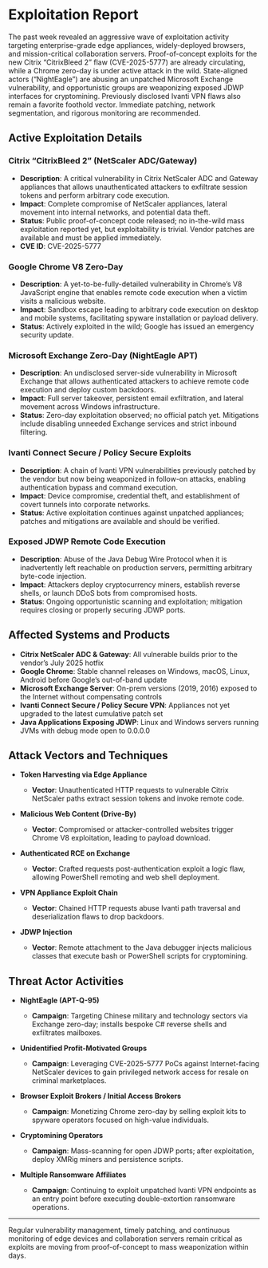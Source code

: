 # Exploitation Report

The past week revealed an aggressive wave of exploitation activity targeting enterprise-grade edge appliances, widely-deployed browsers, and mission-critical collaboration servers. Proof-of-concept exploits for the new Citrix “CitrixBleed 2” flaw (CVE-2025-5777) are already circulating, while a Chrome zero-day is under active attack in the wild. State-aligned actors (“NightEagle”) are abusing an unpatched Microsoft Exchange vulnerability, and opportunistic groups are weaponizing exposed JDWP interfaces for cryptomining. Previously disclosed Ivanti VPN flaws also remain a favorite foothold vector. Immediate patching, network segmentation, and rigorous monitoring are recommended.

## Active Exploitation Details

### Citrix “CitrixBleed 2” (NetScaler ADC/Gateway)
- **Description**: A critical vulnerability in Citrix NetScaler ADC and Gateway appliances that allows unauthenticated attackers to exfiltrate session tokens and perform arbitrary code execution.  
- **Impact**: Complete compromise of NetScaler appliances, lateral movement into internal networks, and potential data theft.  
- **Status**: Public proof-of-concept code released; no in-the-wild mass exploitation reported yet, but exploitability is trivial. Vendor patches are available and must be applied immediately.  
- **CVE ID**: CVE-2025-5777  

### Google Chrome V8 Zero-Day
- **Description**: A yet-to-be-fully-detailed vulnerability in Chrome’s V8 JavaScript engine that enables remote code execution when a victim visits a malicious website.  
- **Impact**: Sandbox escape leading to arbitrary code execution on desktop and mobile systems, facilitating spyware installation or payload delivery.  
- **Status**: Actively exploited in the wild; Google has issued an emergency security update.  

### Microsoft Exchange Zero-Day (NightEagle APT)
- **Description**: An undisclosed server-side vulnerability in Microsoft Exchange that allows authenticated attackers to achieve remote code execution and deploy custom backdoors.  
- **Impact**: Full server takeover, persistent email exfiltration, and lateral movement across Windows infrastructure.  
- **Status**: Zero-day exploitation observed; no official patch yet. Mitigations include disabling unneeded Exchange services and strict inbound filtering.  

### Ivanti Connect Secure / Policy Secure Exploits
- **Description**: A chain of Ivanti VPN vulnerabilities previously patched by the vendor but now being weaponized in follow-on attacks, enabling authentication bypass and command execution.  
- **Impact**: Device compromise, credential theft, and establishment of covert tunnels into corporate networks.  
- **Status**: Active exploitation continues against unpatched appliances; patches and mitigations are available and should be verified.  

### Exposed JDWP Remote Code Execution
- **Description**: Abuse of the Java Debug Wire Protocol when it is inadvertently left reachable on production servers, permitting arbitrary byte-code injection.  
- **Impact**: Attackers deploy cryptocurrency miners, establish reverse shells, or launch DDoS bots from compromised hosts.  
- **Status**: Ongoing opportunistic scanning and exploitation; mitigation requires closing or properly securing JDWP ports.  

## Affected Systems and Products

- **Citrix NetScaler ADC & Gateway**: All vulnerable builds prior to the vendor’s July 2025 hotfix  
- **Google Chrome**: Stable channel releases on Windows, macOS, Linux, Android before Google’s out-of-band update  
- **Microsoft Exchange Server**: On-prem versions (2019, 2016) exposed to the Internet without compensating controls  
- **Ivanti Connect Secure / Policy Secure VPN**: Appliances not yet upgraded to the latest cumulative patch set  
- **Java Applications Exposing JDWP**: Linux and Windows servers running JVMs with debug mode open to 0.0.0.0  

## Attack Vectors and Techniques

- **Token Harvesting via Edge Appliance**  
  - **Vector**: Unauthenticated HTTP requests to vulnerable Citrix NetScaler paths extract session tokens and invoke remote code.  

- **Malicious Web Content (Drive-By)**  
  - **Vector**: Compromised or attacker-controlled websites trigger Chrome V8 exploitation, leading to payload download.  

- **Authenticated RCE on Exchange**  
  - **Vector**: Crafted requests post-authentication exploit a logic flaw, allowing PowerShell remoting and web shell deployment.  

- **VPN Appliance Exploit Chain**  
  - **Vector**: Chained HTTP requests abuse Ivanti path traversal and deserialization flaws to drop backdoors.  

- **JDWP Injection**  
  - **Vector**: Remote attachment to the Java debugger injects malicious classes that execute bash or PowerShell scripts for cryptomining.  

## Threat Actor Activities

- **NightEagle (APT-Q-95)**  
  - **Campaign**: Targeting Chinese military and technology sectors via Exchange zero-day; installs bespoke C# reverse shells and exfiltrates mailboxes.  

- **Unidentified Profit-Motivated Groups**  
  - **Campaign**: Leveraging CVE-2025-5777 PoCs against Internet-facing NetScaler devices to gain privileged network access for resale on criminal marketplaces.  

- **Browser Exploit Brokers / Initial Access Brokers**  
  - **Campaign**: Monetizing Chrome zero-day by selling exploit kits to spyware operators focused on high-value individuals.  

- **Cryptomining Operators**  
  - **Campaign**: Mass-scanning for open JDWP ports; after exploitation, deploy XMRig miners and persistence scripts.  

- **Multiple Ransomware Affiliates**  
  - **Campaign**: Continuing to exploit unpatched Ivanti VPN endpoints as an entry point before executing double-extortion ransomware operations.  

---

Regular vulnerability management, timely patching, and continuous monitoring of edge devices and collaboration servers remain critical as exploits are moving from proof-of-concept to mass weaponization within days.